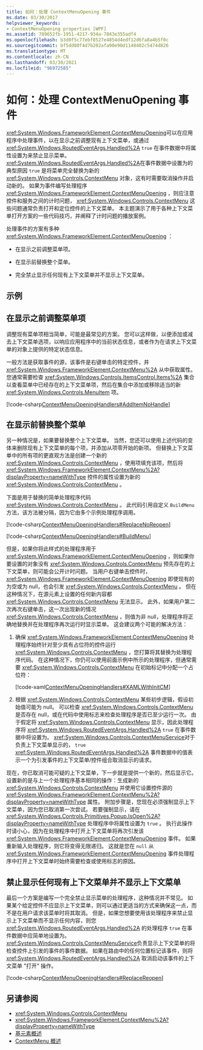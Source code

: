```yaml
---
title: 如何：处理 ContextMenuOpening 事件
ms.date: 03/30/2017
helpviewer_keywords:
- ContextMenuOpening properties [WPF]
ms.assetid: 789652fb-1951-4217-934a-7843e355adf4
ms.openlocfilehash: b3d0f5c77ebf8527e4854d4edf12d6fa8a4b5f0c
ms.sourcegitcommit: bf5dd80f4d7b202afa90e90d1148402c5474d826
ms.translationtype: MT
ms.contentlocale: zh-CN
ms.lasthandoff: 03/30/2021
ms.locfileid: "96972585"
---
```

# <a name="how-to-handle-the-contextmenuopening-event"></a>如何：处理 ContextMenuOpening 事件
<xref:System.Windows.FrameworkElement.ContextMenuOpening>可以在应用程序中处理事件，以在显示之前调整现有上下文菜单，或通过 <xref:System.Windows.RoutedEventArgs.Handled%2A> `true` 在事件数据中将属性设置为来禁止显示菜单。 <xref:System.Windows.RoutedEventArgs.Handled%2A>在事件数据中设置为的典型原因 `true` 是将菜单完全替换为新的 <xref:System.Windows.Controls.ContextMenu> 对象，这有时需要取消操作并启动新的。 如果为事件编写处理程序 <xref:System.Windows.FrameworkElement.ContextMenuOpening> ，则应注意控件和服务之间的计时问题， <xref:System.Windows.Controls.ContextMenu> 这些问题通常负责打开和定位控件的上下文菜单。 本主题演示了用于各种上下文菜单打开方案的一些代码技巧，并阐释了计时问题的播放案例。  
  
 处理事件的方案有多种 <xref:System.Windows.FrameworkElement.ContextMenuOpening> ：  
  
- 在显示之前调整菜单项。  
  
- 在显示前替换整个菜单。  
  
- 完全禁止显示任何现有上下文菜单并不显示上下文菜单。  
  
## <a name="example"></a>示例  
  
## <a name="adjusting-the-menu-items-before-display"></a>在显示之前调整菜单项  
 调整现有菜单项相当简单，可能是最常见的方案。 您可以这样做，以便添加或减去上下文菜单选项，以响应应用程序中的当前状态信息，或者作为在请求上下文菜单的对象上提供的特定状态信息。  
  
 一般方法是获取事件的源，该事件是右键单击的特定控件，并 <xref:System.Windows.FrameworkElement.ContextMenu%2A> 从中获取属性。 您通常需要检查 <xref:System.Windows.Controls.ItemsControl.Items%2A> 集合以查看菜单中已经存在的上下文菜单项，然后在集合中添加或移除适当的新 <xref:System.Windows.Controls.MenuItem> 项。  
  
 [!code-csharp[ContextMenuOpeningHandlers#AddItemNoHandle](~/samples/snippets/csharp/VS_Snippets_Wpf/ContextMenuOpeningHandlers/CSharp/Pane1.xaml.cs#additemnohandle)]  
  
## <a name="replacing-the-entire-menu-before-display"></a>在显示前替换整个菜单  
 另一种情况是，如果要替换整个上下文菜单。 当然，您还可以使用上述代码的变体来删除现有上下文菜单的每个项，并添加从项零开始的新项。 但替换上下文菜单中的所有项的更直观方法是创建一个新的 <xref:System.Windows.Controls.ContextMenu> ，使用项填充该项，然后将 <xref:System.Windows.FrameworkElement.ContextMenu%2A?displayProperty=nameWithType> 控件的属性设置为新的 <xref:System.Windows.Controls.ContextMenu> 。  
  
 下面是用于替换的简单处理程序代码 <xref:System.Windows.Controls.ContextMenu> 。 此代码引用自定义 `BuildMenu` 方法，该方法被分隔，因为它由多个示例处理程序调用。  
  
 [!code-csharp[ContextMenuOpeningHandlers#ReplaceNoReopen](~/samples/snippets/csharp/VS_Snippets_Wpf/ContextMenuOpeningHandlers/CSharp/Pane1.xaml.cs#replacenoreopen)]  
  
 [!code-csharp[ContextMenuOpeningHandlers#BuildMenu](~/samples/snippets/csharp/VS_Snippets_Wpf/ContextMenuOpeningHandlers/CSharp/Pane1.xaml.cs#buildmenu)]  
  
 但是，如果你将此样式的处理程序用于 <xref:System.Windows.FrameworkElement.ContextMenuOpening> ，则如果你要设置的对象没有 <xref:System.Windows.Controls.ContextMenu> 预先存在的上下文菜单，则可能会公开计时问题。 当用户右键单击控件时， <xref:System.Windows.FrameworkElement.ContextMenuOpening> 即使现有的为空或为 null，也会引发 <xref:System.Windows.Controls.ContextMenu> 。 但在这种情况下，在源元素上设置的任何新内容都 <xref:System.Windows.Controls.ContextMenu> 无法显示。 此外，如果用户第二次再次右键单击，这一次出现新的情况 <xref:System.Windows.Controls.ContextMenu> ，则值为非 null，处理程序将正确地替换并在处理程序再次运行时显示菜单。 这会建议两个可能的解决方法：  
  
1. 确保 <xref:System.Windows.FrameworkElement.ContextMenuOpening> 处理程序始终针对至少具有占位符的控件运行 <xref:System.Windows.Controls.ContextMenu> ，您打算将其替换为处理程序代码。 在这种情况下，你仍可以使用前面示例中所示的处理程序，但通常需要 <xref:System.Windows.Controls.ContextMenu> 在初始标记中分配一个占位符：  
  
     [!code-xaml[ContextMenuOpeningHandlers#XAMLWithInitCM](~/samples/snippets/csharp/VS_Snippets_Wpf/ContextMenuOpeningHandlers/CSharp/Pane1.xaml#xamlwithinitcm)]  
  
2. 根据 <xref:System.Windows.Controls.ContextMenu> 某些初步逻辑，假设初始值可能为 null。 可以检查 <xref:System.Windows.Controls.ContextMenu> 是否存在 null，或在代码中使用标志来检查处理程序是否已至少运行一次。 由于假定将 <xref:System.Windows.Controls.ContextMenu> 显示，因此处理程序将 <xref:System.Windows.RoutedEventArgs.Handled%2A> `true` 在事件数据中将设置为。 <xref:System.Windows.Controls.ContextMenuService>对于负责上下文菜单显示的， `true` <xref:System.Windows.RoutedEventArgs.Handled%2A> 事件数据中的值表示一个为引发事件的上下文菜单/控件组合取消显示的请求。  
  
 现在，你已取消可能可疑的上下文菜单，下一步就是提供一个新的，然后显示它。 设置新的是与上一个处理程序基本相同的操作：生成新的 <xref:System.Windows.Controls.ContextMenu> 并使用它设置控件源的 <xref:System.Windows.FrameworkElement.ContextMenu%2A?displayProperty=nameWithType> 属性。 附加步骤是，您现在必须强制显示上下文菜单，因为您已取消第一次尝试。 若要强制显示，请在 <xref:System.Windows.Controls.Primitives.Popup.IsOpen%2A?displayProperty=nameWithType> 处理程序中将属性设置为 `true` 。 执行此操作时请小心，因为在处理程序中打开上下文菜单将再次引发该 <xref:System.Windows.FrameworkElement.ContextMenuOpening> 事件。 如果重新输入处理程序，则它将变得无限递归。 这就是您在 `null` 从 <xref:System.Windows.FrameworkElement.ContextMenuOpening> 事件处理程序中打开上下文菜单时始终需要检查或使用标志的原因。  
  
## <a name="suppressing-any-existing-context-menu-and-displaying-no-context-menu"></a>禁止显示任何现有上下文菜单并不显示上下文菜单  
 最后一个方案是编写一个完全禁止显示菜单的处理程序，这种情况并不常见。 如果某个给定控件不应显示上下文菜单，则可以通过更适当的方式来确保这一点，而不是在用户请求该菜单时将其取消。 但是，如果您想要使用该处理程序来禁止显示上下文菜单而不显示任何内容，则您 <xref:System.Windows.RoutedEventArgs.Handled%2A> 的处理程序 `true` 在事件数据中应简单地设置为。 <xref:System.Windows.Controls.ContextMenuService>负责显示上下文菜单的将检查控件上引发的事件的事件数据。 如果在路由中的任何位置标记该事件，则将 <xref:System.Windows.RoutedEventArgs.Handled%2A> 取消启动该事件的上下文菜单 "打开" 操作。  
  
 [!code-csharp[ContextMenuOpeningHandlers#ReplaceReopen](~/samples/snippets/csharp/VS_Snippets_Wpf/ContextMenuOpeningHandlers/CSharp/Pane1.xaml.cs#replacereopen)]  
  
## <a name="see-also"></a>另请参阅

- <xref:System.Windows.Controls.ContextMenu>
- <xref:System.Windows.FrameworkElement.ContextMenu%2A?displayProperty=nameWithType>
- [基元素概述](base-elements-overview.md)
- [ContextMenu 概述](../controls/contextmenu-overview.md)
